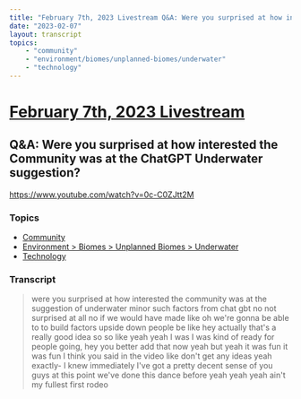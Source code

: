 ```yaml
---
title: "February 7th, 2023 Livestream Q&A: Were you surprised at how interested the Community was at the ChatGPT Underwater suggestion?"
date: "2023-02-07"
layout: transcript
topics:
    - "community"
    - "environment/biomes/unplanned-biomes/underwater"
    - "technology"
---
```

# [February 7th, 2023 Livestream](../2023-02-07.md)
## Q&A: Were you surprised at how interested the Community was at the ChatGPT Underwater suggestion?
https://www.youtube.com/watch?v=0c-C0ZJtt2M

### Topics
* [Community](../topics/community.md)
* [Environment > Biomes > Unplanned Biomes > Underwater](../topics/environment/biomes/unplanned-biomes/underwater.md)
* [Technology](../topics/technology.md)

### Transcript

> were you surprised at how interested the community was at the suggestion of underwater minor such factors from chat gbt no not surprised at all no if we would have made like oh we're gonna be able to to build factors upside down people be like hey actually that's a really good idea so so like yeah yeah I was I was kind of ready for people going, hey you better add that now yeah but yeah it was fun it was fun I think you said in the video like don't get any ideas yeah exactly- I knew immediately I've got a pretty decent sense of you guys at this point we've done this dance before yeah yeah yeah ain't my fullest first rodeo
